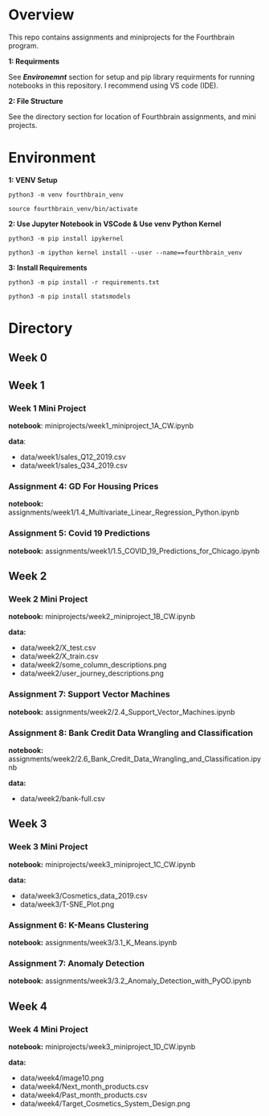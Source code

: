 # Overview

This repo contains assignments and miniprojects for the Fourthbrain program.

**1: Requirments**

See ***Environemnt*** section for setup and pip library requirments for running notebooks in this repository. I recommend using VS code (IDE).

**2: File Structure**

See the directory section for location of Fourthbrain assignments, and mini projects.

# Environment

**1: VENV Setup**

`python3 -m venv fourthbrain_venv`

`source fourthbrain_venv/bin/activate`

**2: Use Jupyter Notebook in VSCode & Use venv Python Kernel**

`python3 -m pip install ipykernel`

`python3 -m ipython kernel install --user --name==fourthbrain_venv`

**3: Install Requirements**

`python3 -m pip install -r requirements.txt`

`python3 -m pip install statsmodels`

# Directory

## Week 0

## Week 1

### Week 1 Mini Project

**notebook**: miniprojects/week1_miniproject_1A_CW.ipynb

**data**:

* data/week1/sales_Q12_2019.csv
* data/week1/sales_Q34_2019.csv

### Assignment 4: GD For Housing Prices

**notebook:** assignments/week1/1.4_Multivariate_Linear_Regression_Python.ipynb

### Assignment 5: Covid 19 Predictions

**notebook:** assignments/week1/1.5_COVID_19_Predictions_for_Chicago.ipynb

## Week 2

### Week 2 Mini Project

**notebook:** miniprojects/week2_miniproject_1B_CW.ipynb

**data:**

* data/week2/X_test.csv
* data/week2/X_train.csv
* data/week2/some_column_descriptions.png
* data/week2/user_journey_descriptions.png

### Assignment 7: Support Vector Machines

**notebook:** assignments/week2/2.4_Support_Vector_Machines.ipynb

### Assignment 8: Bank Credit Data Wrangling and Classification

**notebook:** assignments/week2/2.6_Bank_Credit_Data_Wrangling_and_Classification.ipynb

**data:**

* data/week2/bank-full.csv

## Week 3

### Week 3 Mini Project

**notebook:** miniprojects/week3_miniproject_1C_CW.ipynb

**data:**

* data/week3/Cosmetics_data_2019.csv
* data/week3/T-SNE_Plot.png

### Assignment 6: K-Means Clustering

**notebook:** assignments/week3/3.1_K_Means.ipynb

### Assignment 7: Anomaly Detection

**notebook:** assignments/week3/3.2_Anomaly_Detection_with_PyOD.ipynb


## Week 4

### Week 4 Mini Project

**notebook:** miniprojects/week3_miniproject_1D_CW.ipynb

**data:**

* data/week4/image10.png
* data/week4/Next_month_products.csv
* data/week4/Past_month_products.csv
* data/week4/Target_Cosmetics_System_Design.png
